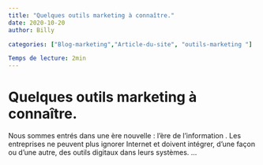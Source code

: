 ```yaml
---
title: "Quelques outils marketing à connaître."
date: 2020-10-20
author: Billy

categories: ["Blog-marketing","Article-du-site", "outils-marketing "]

Temps de lecture: 2min
---
```


# Quelques outils marketing à connaître.

Nous sommes entrés dans une ère nouvelle : l’ère de l’information . Les entreprises ne peuvent plus ignorer Internet et doivent intégrer, d’une façon ou d’une autre, des outils digitaux dans leurs systèmes.
...